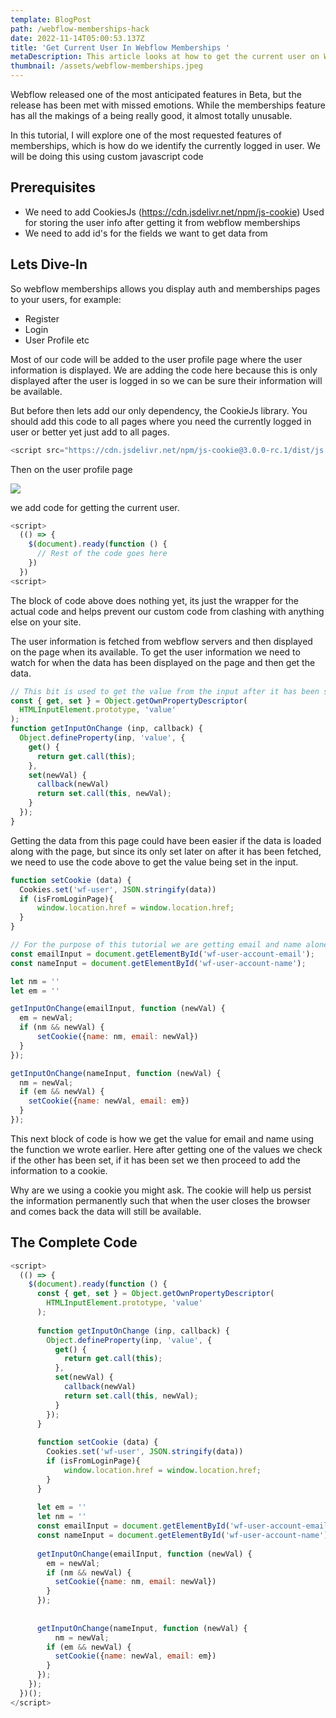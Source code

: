 ```yaml
---
template: BlogPost
path: /webflow-memberships-hack
date: 2022-11-14T05:00:53.137Z
title: 'Get Current User In Webflow Memberships '
metaDescription: This article looks at how to get the current user on Webflow Memberships Beta
thumbnail: /assets/webflow-memberships.jpeg
---
```

Webflow released one of the most anticipated features in Beta, but the release has been met with missed emotions. While the memberships feature has all the makings of a being really good, it almost totally unusable. 

In this tutorial, I will explore one of the most requested features of memberships, which is how do we identify the currently logged in user. We will be doing this using custom javascript code



## Prerequisites

* We need to add CookiesJs (https://cdn.jsdelivr.net/npm/js-cookie) Used for storing the user info after getting it from webflow memberships
* We need to add id's for the fields we want to get data from

## Lets Dive-In

So webflow memberships allows you display auth and memberships pages to your users, for example:

* Register
* Login
* User Profile etc

Most of our code will be added to the user profile page where the user information is displayed. We are adding the code here because this is only displayed after the user is logged in so we can be sure their information will be available.

But before then lets add our only dependency, the CookieJs library. You should add this code to all pages where you need the currently logged in user or better yet just add to all pages.

```javascript
<script src="https://cdn.jsdelivr.net/npm/js-cookie@3.0.0-rc.1/dist/js.cookie.min.js"></script>
```

Then on the user profile page 

![](/assets/Xnip2022-11-13_22-00-44.jpg)

we add code for getting the current user.

```javascript
<script>
  (() => {
   	$(document).ready(function () {
      // Rest of the code goes here
    })
  })
<script>
```

The block of code above does nothing yet, its just the wrapper for the actual code and helps prevent our custom code from clashing with anything else on your site.

The user information is fetched from webflow servers and then displayed on the page when its available. To get the user information we need to watch for when the data has been displayed on the page and then get the data. 

```javascript
// This bit is used to get the value from the input after it has been set
const { get, set } = Object.getOwnPropertyDescriptor(
  HTMLInputElement.prototype, 'value'
);
function getInputOnChange (inp, callback) {
  Object.defineProperty(inp, 'value', {
    get() {
      return get.call(this);
    },
    set(newVal) {
      callback(newVal)
      return set.call(this, newVal);
    }
  });
}
```

Getting the data from this page could have been easier if the data is loaded along with the page, but since its only set later on after it has been fetched, we need to use the code above to get the value being set in the input.

```javascript
function setCookie (data) {
  Cookies.set('wf-user', JSON.stringify(data))
  if (isFromLoginPage){
      window.location.href = window.location.href;
  }
}

// For the purpose of this tutorial we are getting email and name alone
const emailInput = document.getElementById('wf-user-account-email');
const nameInput = document.getElementById('wf-user-account-name');

let nm = ''
let em = ''

getInputOnChange(emailInput, function (newVal) {
  em = newVal;
  if (nm && newVal) {
      setCookie({name: nm, email: newVal})
  }
});

getInputOnChange(nameInput, function (newVal) {
  nm = newVal;
  if (em && newVal) {
    setCookie({name: newVal, email: em})
  }
});
```

This next block of code is how we get the value for email and name using the function we wrote earlier. Here after getting one of the values we check if the other has been set, if it has been set we then proceed to add the information to a cookie. 

Why are we using a cookie you might ask. The cookie will help us persist the information permanently such that when the user closes the browser and comes back the data will still be available.



## The Complete Code

```javascript
<script>
  (() => {
   	$(document).ready(function () {
      const { get, set } = Object.getOwnPropertyDescriptor(
        HTMLInputElement.prototype, 'value'
      );
      
      function getInputOnChange (inp, callback) {
        Object.defineProperty(inp, 'value', {
          get() {
            return get.call(this);
          },
          set(newVal) {
            callback(newVal)
            return set.call(this, newVal);
          }
        });
      }
      
      function setCookie (data) {
      	Cookies.set('wf-user', JSON.stringify(data))
        if (isFromLoginPage){
        	window.location.href = window.location.href;
        }
      }
	
      let em = ''
      let nm = ''
      const emailInput = document.getElementById('wf-user-account-email');
      const nameInput = document.getElementById('wf-user-account-name');
      
      getInputOnChange(emailInput, function (newVal) {
      	em = newVal;
        if (nm && newVal) {
          setCookie({name: nm, email: newVal})
        }
      });
      
      
      getInputOnChange(nameInput, function (newVal) {
	      nm = newVal;
        if (em && newVal) {
          setCookie({name: newVal, email: em})
        }
      });
    });
  })();
</script>
```
